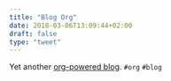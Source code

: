 ```yaml
---
title: "Blog Org"
date: 2018-03-06T13:09:44+02:00
draft: false
type: "tweet"
---
```

Yet another [org-powered blog](https://ogbe.net/blog/blogging_with_org.html). `#org` `#blog`
<!--more-->
